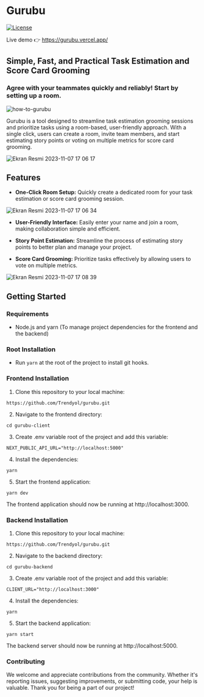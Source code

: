# Gurubu

[![License](https://img.shields.io/badge/License-BSD_3--Clause-blue.svg)](https://github.com/Trendyol/gurubu/blob/main/LICENSE)

Live demo 👉 https://gurubu.vercel.app/

## Simple, Fast, and Practical Task Estimation and Score Card Grooming

### Agree with your teammates quickly and reliably! Start by setting up a room.

![how-to-gurubu](https://github.com/Trendyol/gurubu/assets/77741597/09020514-17f0-473d-87b9-3d7a50c95c37)

Gurubu is a tool designed to streamline task estimation grooming sessions and prioritize tasks using a room-based, user-friendly approach. With a single click, users can create a room, invite team members, and start estimating story points or voting on multiple metrics for score card grooming.


![Ekran Resmi 2023-11-07 17 06 17](https://github.com/Trendyol/gurubu/assets/77741597/30dd19b8-84db-49bb-a46f-f2acc7a75011)

## Features


- **One-Click Room Setup:** Quickly create a dedicated room for your task estimation or score card grooming session.
  
![Ekran Resmi 2023-11-07 17 06 34](https://github.com/Trendyol/gurubu/assets/77741597/c1daa141-fa7a-4758-a967-bc8de1a2242f)

- **User-Friendly Interface:** Easily enter your name and join a room, making collaboration simple and efficient.

- **Story Point Estimation:** Streamline the process of estimating story points to better plan and manage your project.

- **Score Card Grooming:** Prioritize tasks effectively by allowing users to vote on multiple metrics.

![Ekran Resmi 2023-11-07 17 08 39](https://github.com/Trendyol/gurubu/assets/77741597/d15fdd31-26c4-4914-a517-d2de5177dc09)

## Getting Started

### Requirements

- Node.js and yarn (To manage project dependencies for the frontend and the backend)

### Root Installation

- Run `yarn` at the root of the project to install git hooks.

### Frontend Installation

1. Clone this repository to your local machine:
```shell
https://github.com/Trendyol/gurubu.git
```
2. Navigate to the frontend directory:
```shell
cd gurubu-client
```
3. Create .env variable root of the project and add this variable:
```shell
NEXT_PUBLIC_API_URL="http://localhost:5000"
```
4. Install the dependencies:
```shell
yarn 
```
5. Start the frontend application:
```shell
yarn dev
```

The frontend application should now be running at http://localhost:3000.

### Backend Installation

1. Clone this repository to your local machine:
```shell
https://github.com/Trendyol/gurubu.git
```
2. Navigate to the backend directory:
```shell
cd gurubu-backend
```
3. Create .env variable root of the project and add this variable:
```shell
CLIENT_URL="http://localhost:3000"
```
4. Install the dependencies:
```shell
yarn 
```
5. Start the backend application:
```shell
yarn start
```

The backend server should now be running at http://localhost:5000.

### Contributing

We welcome and appreciate contributions from the community. Whether it's reporting issues, suggesting improvements, or submitting code, your help is valuable. Thank you for being a part of our project!




